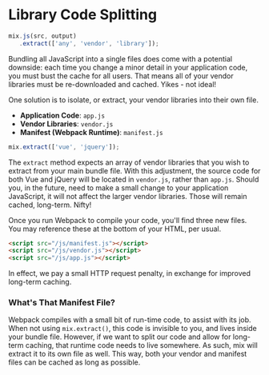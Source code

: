 # Library Code Splitting

```js
mix.js(src, output)
   .extract(['any', 'vendor', 'library']);
```

Bundling all JavaScript into a single files does come with a potential downside: each time you change a minor detail in your application code, you must bust the cache for all users. That means all of your vendor libraries must be re-downloaded and cached. Yikes - not ideal!

One solution is to isolate, or extract, your vendor libraries into their own file.

* **Application Code**: `app.js`
* **Vendor Libraries**: `vendor.js`
* **Manifest \(Webpack Runtime\)**: `manifest.js`

```js
mix.extract(['vue', 'jquery']);
```

The `extract` method expects an array of vendor libraries that you wish to extract from your main bundle file. With this adjustment, the source code for both Vue and jQuery will be located in `vendor.js`, rather than `app.js`. Should you, in the future, need to make a small change to your application JavaScript, it will not affect the larger vendor libraries. Those will remain cached, long-term. Nifty!

Once you run Webpack to compile your code, you'll find three new files. You may reference these at the bottom of your HTML, per usual.

```html
<script src="/js/manifest.js"></script>
<script src="/js/vendor.js"></script>
<script src="/js/app.js"></script>
```

In effect, we pay a small HTTP request penalty, in exchange for improved long-term caching.

### What's That Manifest File?

Webpack compiles with a small bit of run-time code, to assist with its job. When not using `mix.extract()`, this code is invisible to you, and lives inside your bundle file. However, if we want to split our code and allow for long-term caching, that runtime code needs to live somewhere. As such, mix will extract it to its own file as well. This way, both your vendor and manifest files can be cached as long as possible.


